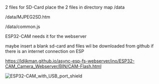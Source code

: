 2 files for SD-Card
place the 2 files in directory map /data

/data/MJPEG2SD.htm

/data/common.js

ESP32-CAM needs it for the webserver

maybe insert a blank sd-card and files wil be downloaded from github if there is an internet connection on ESP


https://ldijkman.github.io/async-esp-fs-webserver/ino/ESP32-CAM_Camera_Webserver/BIN/CAM-Flash.html

![ESP32-CAM_with_USB_port_shield](https://github.com/ldijkman/async-esp-fs-webserver/assets/45427770/ec595ad6-3b55-43d8-966d-d81f06514580)
